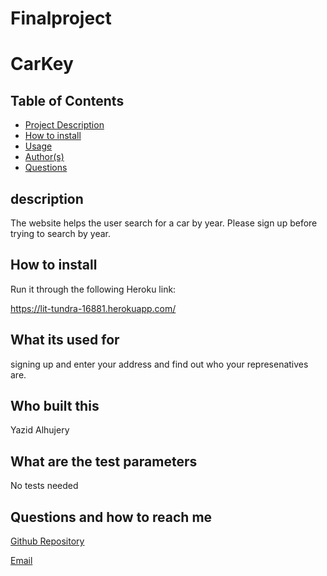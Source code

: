 # Finalproject
  # CarKey
  ## Table of Contents
  - [Project Description](#description)
  - [How to install](#How-to-install)
  - [Usage](#What-its-used-for)
  - [Author(s)](#Who-built-this)
  - [Questions](#Questions-and-how-to-reach-me)
  ## description
  The website helps the user search for a car by year. Please sign up before trying to search by year.
  ## How to install

  Run it through the following Heroku link:

  https://lit-tundra-16881.herokuapp.com/
  
  ## What its used for
  signing up and enter your address and find out who your represenatives are.
  ## Who built this
  Yazid Alhujery
  ## What are the test parameters
  No tests needed
  ## Questions and how to reach me
   [Github Repository](https://github.com/YaZiD01A/Finalproject)

  [Email](mailto:yalhujery01@gmail.com)